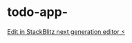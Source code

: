# todo-app-

[Edit in StackBlitz next generation editor ⚡️](https://stackblitz.com/~/github.com/prog-Yousef/todo-app-)
